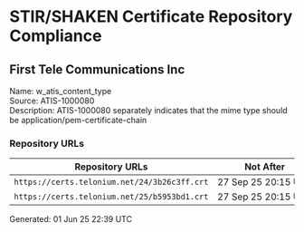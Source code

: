 # STIR/SHAKEN Certificate Repository Compliance

## First Tele Communications Inc

Name: w_atis_content_type\
Source: ATIS-1000080\
Description: ATIS-1000080 separately indicates that the mime type should be application/pem-certificate-chain
### Repository URLs

| Repository URLs | Not After |  Problems | Link |
|-----------------|-----------|-----------|------|
| `https://certs.telonium.net/24/3b26c3ff.crt` | 27&#160;Sep&#160;25&#160;20:15&#160;UTC | true | [view](../../REPOS/750f9cfead81d4768ae5c4f82dcf5ec7d05866bb/README.md) |
| `https://certs.telonium.net/25/b5953bd1.crt` | 27&#160;Sep&#160;25&#160;20:15&#160;UTC | true | [view](../../REPOS/27b60c8f1a6768e2352fef7bbc4aea99251aefb4/README.md) |


Generated: 01 Jun 25 22:39 UTC